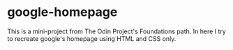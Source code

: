 # google-homepage

This is a mini-project from The Odin Project's Foundations path. In here I try to recreate google's homepage using HTML and CSS only.

